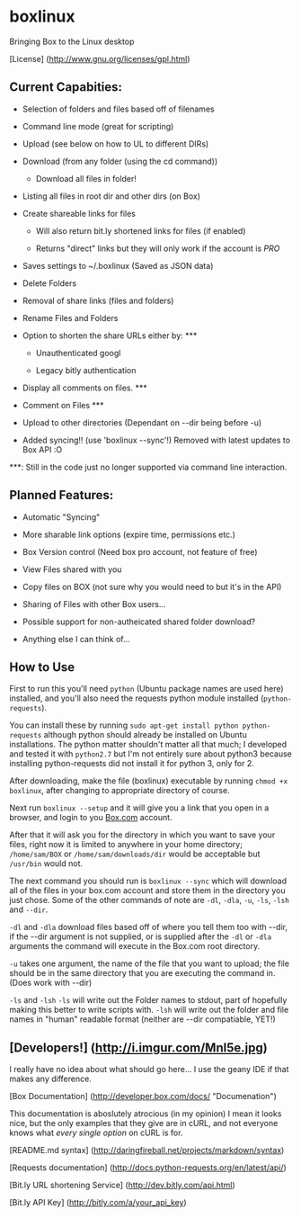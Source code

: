 boxlinux
========

Bringing Box to the Linux desktop

[License] (http://www.gnu.org/licenses/gpl.html)

## Current Capabities:

* Selection of folders and files based off of filenames 
	
* Command line mode (great for scripting)
	
* Upload (see below on how to UL to different DIRs)
	
* Download (from any folder (using the cd command))
	
	* Download all files in folder!
	
* Listing all files in root dir and other dirs (on Box)
	
* Create shareable links for files

	* Will also return bit.ly shortened links for files (if enabled)
	
	* Returns "direct" links but they will only work if the account is *PRO*
	
* Saves settings to ~/.boxlinux (Saved as JSON data)

* Delete Folders

* Removal of share links (files and folders)

* Rename Files and Folders

* Option to shorten the share URLs either by: ***

	* Unauthenticated googl
	
	* Legacy bitly authentication
	
* Display all comments on files. ***

* Comment on Files  ***

* Upload to other directories (Dependant on --dir being before -u)

* Added syncing!! (use 'boxlinux --sync'!) Removed with latest updates to Box API :O

***: Still in the code just no longer supported via command line interaction.
	
## Planned Features:

* Automatic "Syncing"
	
* More sharable link options (expire time, permissions etc.)
	
* Box Version control (Need box pro account, not feature of free)

* View Files shared with you
	
* Copy files on BOX (not sure why you would need to but it's in the API)

* Sharing of Files with other Box users...
	
* Possible support for non-autheicated shared folder download?
	
* Anything else I can think of...

## How to Use

First to run this you'll need `python` (Ubuntu package names are used here) installed, and you'll also need the requests python module installed (`python-requests`). 

You can install these by running `sudo apt-get install python python-requests` although python should already be installed on Ubuntu installations. 
The python matter shouldn't matter all that much; I developed and tested it with `python2.7` but I'm not entirely sure about python3 because installing python-requests did not install
 it for python 3, only for 2.

After downloading, make the file (boxlinux) executable by running `chmod +x boxlinux`, after changing to appropriate directory of course.

Next run `boxlinux --setup` and it will give you a link that you open in a browser, and login to you [Box.com](http://box.com) account.

After that it will ask you for the directory in which you want to save your files, right now it is limited to anywhere in your home directory; `/home/sam/BOX` or `/home/sam/downloads/dir`
would be acceptable but `/usr/bin` would not. 

The next command you should run is `boxlinux --sync` which will download all of the files in your box.com account and store them in the directory you just chose. Some of the other commands
of note are `-dl`, `-dla`, `-u`, `-ls`, `-lsh` and `--dir`.

`-dl` and `-dla` download files based off of where you tell them too with --dir, if the --dir argument is not supplied, or is supplied after the `-dl` or `-dla` arguments the command will execute in the Box.com root directory.

`-u` takes one argument, the name of the file that you want to upload; the file should be in the same directory that you are executing the command in. (Does work with --dir)

`-ls` and `-lsh` `-ls` will write out the Folder names to stdout, part of hopefully making this better to write scripts with. `-lsh` will write out the folder and file names in "human" readable format (neither are --dir compatiable, YET!) 





[Developers!] (http://i.imgur.com/Mnl5e.jpg)
----------

I really have no idea about what should go here... I use the geany IDE if that makes any difference. 

[Box Documentation] (http://developer.box.com/docs/ "Documenation")

This documentation is aboslutely atrocious (in my opinion) I mean it looks nice, but the only examples that they give are in cURL, and not everyone knows what *every single option* on cURL is for.

[README.md syntax] (http://daringfireball.net/projects/markdown/syntax)

[Requests documentation] (http://docs.python-requests.org/en/latest/api/)

[Bit.ly URL shortening Service] (http://dev.bitly.com/api.html)

[Bit.ly API Key] (http://bitly.com/a/your_api_key)
